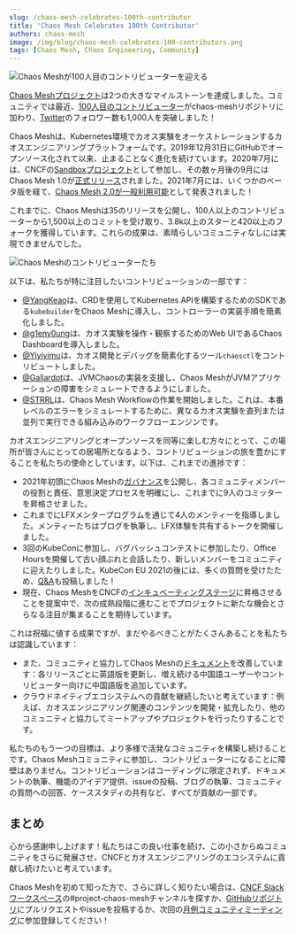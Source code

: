 ```yaml
---
slug: /chaos-mesh-celebrates-100th-contributor
title: 'Chaos Mesh Celebrates 100th Contributor'
authors: chaos-mesh
image: /img/blog/chaos-mesh-celebrates-100-contributors.png
tags: [Chaos Mesh, Chaos Engineering, Community]
---
```


![Chaos Meshが100人目のコントリビューターを迎える](/img/blog/chaos-mesh-celebrates-100-contributors.png)

[Chaos Meshプロジェクト](https://github.com/chaos-mesh/chaos-mesh)は2つの大きなマイルストーンを達成しました。コミュニティでは最近、[100人目のコントリビューター](https://github.com/chaos-mesh/chaos-mesh/graphs/contributors)がchaos-meshリポジトリに加わり、[Twitter](https://twitter.com/chaos_mesh)のフォロワー数も1,000人を突破しました！

<!--truncate-->

Chaos Meshは、Kubernetes環境でカオス実験をオーケストレーションするカオスエンジニアリングプラットフォームです。2019年12月31日にGitHubでオープンソース化されて以来、止まることなく進化を続けています。2020年7月には、CNCFの[Sandboxプロジェクト](https://chaos-mesh.org/blog/chaos-mesh-join-cncf-sandbox-project)として参加し、その数ヶ月後の9月にはChaos Mesh 1.0が[正式リリース](https://chaos-mesh.org/blog/chaos-mesh-1.0-chaos-engineering-on-kubernetes-made-easier)されました。2021年7月には、いくつかのベータ版を経て、[Chaos Mesh 2.0が一般利用可能](https://github.com/chaos-mesh/chaos-mesh/releases/tag/v2.0.0)として発表されました！

これまでに、Chaos Meshは35のリリースを公開し、100人以上のコントリビューターから1,500以上のコミットを受け取り、3.8k以上のスターと420以上のフォークを獲得しています。これらの成果は、素晴らしいコミュニティなしには実現できませんでした。

![Chaos Meshのコントリビューターたち](/img/blog/chaos-mesh-all-contributors.jpeg)

以下は、私たちが特に注目したいコントリビューションの一部です：

- [@YangKeao](https://github.com/YangKeao)は、CRDを使用してKubernetes APIを構築するためのSDKである`kubebuilder`をChaos Meshに導入し、コントローラーの実装手順を簡素化しました。
- [@g1eny0ung](https://github.com/g1eny0ung)は、カオス実験を操作・観察するためのWeb UIであるChaos Dashboardを導入しました。
- [@Yiyiyimu](https://github.com/Yiyiyimu)は、カオス開発とデバッグを簡素化するツール`chaosctl`をコントリビュートしました。
- [@Gallardot](https://github.com/Gallardot)は、JVMChaosの実装を支援し、Chaos MeshがJVMアプリケーションの障害をシミュレートできるようにしました。
- [@STRRL](https://github.com/STRRL)は、Chaos Mesh Workflowの作業を開始しました。これは、本番レベルのエラーをシミュレートするために、異なるカオス実験を直列または並列で実行できる組み込みのワークフローエンジンです。

カオスエンジニアリングとオープンソースを同等に楽しむ方々にとって、この場所が皆さんにとっての居場所となるよう、コントリビューションの旅を豊かにすることを私たちの使命としています。以下は、これまでの進捗です：

- 2021年初頭にChaos Meshの[ガバナンス](https://github.com/chaos-mesh/chaos-mesh/blob/master/GOVERNANCE.md)を公開し、各コミュニティメンバーの役割と責任、意思決定プロセスを明確にし、これまでに9人のコミッターを昇格させました。
- これまでにLFXメンタープログラムを通じて4人のメンティーを指導しました。メンティーたちはブログを執筆し、LFX体験を共有するトークを開催しました。
- 3回のKubeConに参加し、バグバッシュコンテストに参加したり、Office Hoursを開催して古い顔ぶれと会話したり、新しいメンバーをコミュニティに迎えたりしました。KubeCon EU 2021の後には、多くの質問を受けたため、[Q&A](https://chaos-mesh.org/blog/chaos-mesh-q&a)も投稿しました！
- 現在、Chaos MeshをCNCFの[インキュベーティングステージ](https://github.com/cncf/toc/pull/683)に昇格させることを提案中で、次の成熟段階に進むことでプロジェクトに新たな機会とさらなる注目が集まることを期待しています。

これは祝福に値する成果ですが、まだやるべきことがたくさんあることを私たちは認識しています：

- また、コミュニティと協力してChaos Meshの[ドキュメント](https://chaos-mesh.org/docs/)を改善しています：各リリースごとに英語版を更新し、増え続ける中国語ユーザーやコントリビューター向けに中国語版を追加しています。
- クラウドネイティブエコシステムへの貢献を継続したいと考えています：例えば、カオスエンジニアリング関連のコンテンツを開発・拡充したり、他のコミュニティと協力してミートアップやプロジェクトを行ったりすることです。

私たちのもう一つの目標は、より多様で活発なコミュニティを構築し続けることです。Chaos Meshコミュニティに参加し、コントリビューターになることに障壁はありません。コントリビューションはコーディングに限定されず、ドキュメントの執筆、機能のアイデア提供、issueの投稿、ブログの執筆、コミュニティの質問への回答、ケーススタディの共有など、すべてが貢献の一部です。

## まとめ

心から感謝申し上げます！私たちはこの良い仕事を続け、この小さからぬコミュニティをさらに発展させ、CNCFとカオスエンジニアリングのエコシステムに貢献し続けたいと考えています。

Chaos Meshを初めて知った方で、さらに詳しく知りたい場合は、[CNCF Slackワークスペース](https://slack.cncf.io/)の#project-chaos-meshチャンネルを探すか、[GitHubリポジトリ](https://github.com/chaos-mesh/chaos-mesh)にプルリクエストやissueを投稿するか、次回の[月例コミュニティミーティング](https://community.cncf.io/chaos-mesh-community/)に参加登録してください！